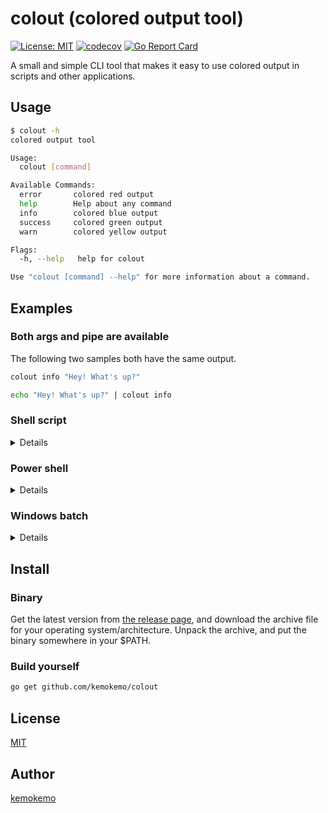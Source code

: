 # colout (colored output tool)

[![License: MIT](https://img.shields.io/badge/License-MIT-blue.svg)](https://opensource.org/licenses/MIT) [![codecov](https://codecov.io/gh/kemokemo/colout/branch/master/graph/badge.svg)](https://codecov.io/gh/kemokemo/colout) [![Go Report Card](https://goreportcard.com/badge/github.com/kemokemo/colout)](https://goreportcard.com/report/github.com/kemokemo/colout)

A small and simple CLI tool that makes it easy to use colored output in scripts and other applications.

## Usage

```sh
$ colout -h
colored output tool

Usage:
  colout [command]

Available Commands:
  error       colored red output
  help        Help about any command
  info        colored blue output
  success     colored green output
  warn        colored yellow output

Flags:
  -h, --help   help for colout

Use "colout [command] --help" for more information about a command.
```

## Examples

### Both args and pipe are available

The following two samples both have the same output.

```sh
colout info "Hey! What's up?"
```

```sh
echo "Hey! What's up?" | colout info
```

### Shell script

<details>

```sh
#!/bin/bash

dosomething

if [ $? = 0 ]; then
  colout success "successfully done!"
else
  colout error "failed to run 'dosomething'."
fi
```
</details>

### Power shell

<details>

```sh
dosomething

if ( $? ){
  colout success "successfully done!"
}
else {
  colout error "failed to run 'dosomething'."
}
```
</details>

### Windows batch

<details>

```sh
@echo off

dosomething

if %errorlevel% == 0 (
  colout success "successfully done!"
) else (
  colout error "failed to run 'dosomething'."
) 
```
</details>

## Install

### Binary

Get the latest version from [the release page](https://github.com/kemokemo/colout/releases/latest), and download the archive file for your operating system/architecture. Unpack the archive, and put the binary somewhere in your $PATH.

### Build yourself

```sh
go get github.com/kemokemo/colout
```

## License

[MIT](https://github.com/kemokemo/colout/blob/master/LICENSE)

## Author

[kemokemo](https://github.com/kemokemo)

